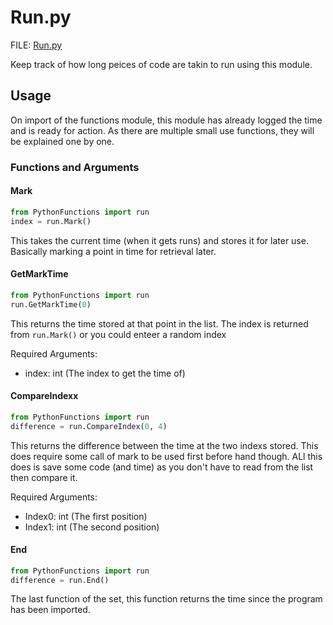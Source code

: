 # Run.py

FILE: [Run.py](../src/PythonFunctions/run.py)

Keep track of how long peices of code are takin to run using this module.

## Usage

On import of the functions module, this module has already logged the time and is ready for action. As there are multiple small use functions, they will be explained one by one.

### Functions and Arguments

#### Mark

```py
from PythonFunctions import run
index = run.Mark()
```

This takes the current time (when it gets runs) and stores it for later use. Basically marking a point in time for retrieval later.

#### GetMarkTime

```py
from PythonFunctions import run
run.GetMarkTime(0)
```

This returns the time stored at that point in the list. The index is returned from `run.Mark()` or you could enteer a random index

Required Arguments:

- index: int (The index to get the time of)

#### CompareIndexx

```py
from PythonFunctions import run
difference = run.CompareIndex(0, 4)
```

This returns the difference between the time at the two indexs stored. This does require some call of mark to be used first before hand though. ALl this does is save some code (and time) as you don't have to read from the list then compare it.

Required Arguments:

- Index0: int (The first position)
- Index1: int (The second position)

#### End

```py
from PythonFunctions import run
difference = run.End()
```

The last function of the set, this function returns the time since the program has been imported.
